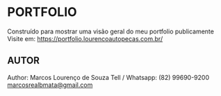 # PORTFOLIO
Construído para mostrar uma visão geral do meu portfolio publicamente
Visite em: https://portfolio.lourencoautopecas.com.br/

## AUTOR
Author: Marcos Lourenço de Souza
Tell / Whatsapp: (82) 99690-9200
marcosrealbmata@gmail.com


